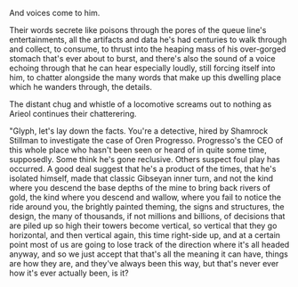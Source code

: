 And voices come to him.

Their words secrete like poisons through the pores of the queue line's entertainments, all the artifacts and data he's had centuries to walk through and collect, to consume, to thrust into the heaping mass of his over-gorged stomach that's ever about to burst, and there's also the sound of a voice echoing through that he can hear especially loudly, still forcing itself into him, to chatter alongside the many words that make up this dwelling place which he wanders through, the details.

The distant chug and whistle of a locomotive screams out to nothing as Arieol continues their chatterering.

"Glyph, let's lay down the facts. You're a detective, hired by Shamrock Stillman to investigate the case of Oren Progresso. Progresso's the CEO of this whole place who hasn't been seen or heard of in quite some time, supposedly. Some think he's gone reclusive. Others suspect foul play has occurred. A good deal suggest that he's a product of the times, that he's isolated himself, made that classic Gibseyan inner turn, and not the kind where you descend the base depths of the mine to bring back rivers of gold, the kind where you descend and wallow, where you fail to notice the ride around you, the brightly painted theming, the signs and structures, the design, the many of thousands, if not millions and billions, of decisions that are piled up so high their towers become vertical, so vertical that they go horizontal, and then vertical again, this time right-side up, and at a certain point most of us are going to lose track of the direction where it's all headed anyway, and so we just accept that that's all the meaning it can have, things are how they are, and they've always been this way, but that's never ever how it's ever actually been, is it?